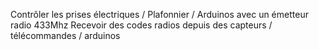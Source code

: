 Contrôler les prises électriques / Plafonnier / Arduinos avec un émetteur radio 433Mhz
Recevoir des codes radios depuis des capteurs / télécommandes / arduinos
